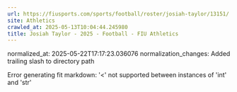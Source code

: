 ```yaml
---
url: https://fiusports.com/sports/football/roster/josiah-taylor/13151/
site: Athletics
crawled_at: 2025-05-13T10:04:44.245980
title: Josiah Taylor - 2025 - Football - FIU Athletics
---
```

normalized_at: 2025-05-22T17:17:23.036076
normalization_changes: Added trailing slash to directory path

Error generating fit markdown: '<' not supported between instances of 'int' and 'str'